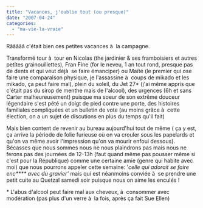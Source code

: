 ```yaml
---
title: "Vacances, j'oublie tout (ou presque)"
date: "2007-04-24"
categories: 
  - "ma-vie-la-vraie"
---
```


Râââââ c'était bien ces petites vacances à  la campagne.

Transformé tour à  tour en Nicolas (the jardinier & ses framboisiers et autres petites grainouillettes), Fran Fine (for le neveu, 1 an tout rond, presque pas de dents et qui veut déjà  se faire émanciper) ou Maïté (le premier qui ose faire une comparaison physique, je l'assassine à  coups de mikado et les mikado, ça peut faire mal), plein du soleil, du Jet 27\* (j'ai même appris que c'était pas du sirop de menthe mais de l'alcool), des urgences (6h et sans Carter malheureusement) puisque ma soeur de son extrême douceur légendaire s'est pété un doigt de pied contre une porte, des histoires familiales compliquées et un bulletin de vote (au moins grâce à  cette élection, on a un sujet de discutions en plus du temps qu'il fait)

Mais bien content de revenir au bureau aujourd'hui tout de même ( ça y est, ça arrive la période de folie furieuse où on va crouler sous les papelards et qu'on va même avoir l'impression qu'on va mourir enfoui dessous). Bécasses que nous sommes nous ne nous plaindrons pas mais nous ne ferons pas des journées de 12-13h (faut quand même pas pousser même si c'est pour la République) comme une certaine amie (genre qui habite avec moi) que nous pourrons appeler cette semaine: '_celle qui adorait se faire enc\*\*\*\* avec du gravier'_ mais qui est néanmoins conviée à  se prendre une petit cuite au Quetzal samedi soir puisque nous on aime les enculés !

\* L'abus d'alcool peut faire mal aux cheveux, à  consommer avec modération (pas plus d'un verre à  la fois, après ça fait Sue Ellen)
